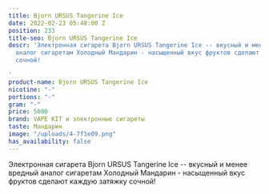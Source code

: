 ```yaml
---
title: Bjorn URSUS Tangerine Ice
date: 2022-02-23 05:48:00 Z
position: 233
title-seo: Bjorn URSUS Tangerine Ice
descr: 'Электронная сигарета Bjorn URSUS Tangerine Ice -- вкусный и менее вредный
  аналог сигаретам Холодный Мандарин - насыщенный вкус фруктов сделают каждую затяжку
  сочной!

'
product-name: Bjorn URSUS Tangerine Ice
nicotine: "-"
portions: "-"
gram: "-"
price: 5000
brand: VAPE KIT и электронные сигареты
taste: Мандарин
image: "/uploads/4-7f1e09.png"
has_availability: false
---
```


Электронная сигарета Bjorn URSUS Tangerine Ice -- вкусный и менее вредный аналог сигаретам Холодный Мандарин - насыщенный вкус фруктов сделают каждую затяжку сочной!
